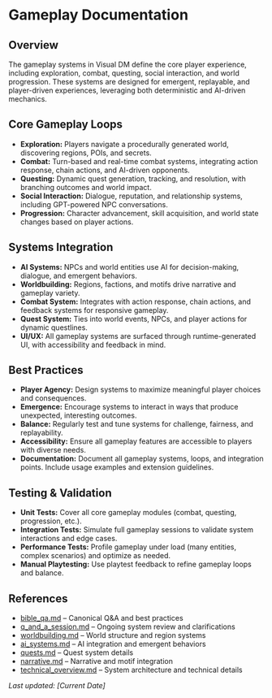 # Gameplay Documentation

## Overview
The gameplay systems in Visual DM define the core player experience, including exploration, combat, questing, social interaction, and world progression. These systems are designed for emergent, replayable, and player-driven experiences, leveraging both deterministic and AI-driven mechanics.

## Core Gameplay Loops
- **Exploration:** Players navigate a procedurally generated world, discovering regions, POIs, and secrets.
- **Combat:** Turn-based and real-time combat systems, integrating action response, chain actions, and AI-driven opponents.
- **Questing:** Dynamic quest generation, tracking, and resolution, with branching outcomes and world impact.
- **Social Interaction:** Dialogue, reputation, and relationship systems, including GPT-powered NPC conversations.
- **Progression:** Character advancement, skill acquisition, and world state changes based on player actions.

## Systems Integration
- **AI Systems:** NPCs and world entities use AI for decision-making, dialogue, and emergent behaviors.
- **Worldbuilding:** Regions, factions, and motifs drive narrative and gameplay variety.
- **Combat System:** Integrates with action response, chain actions, and feedback systems for responsive gameplay.
- **Quest System:** Ties into world events, NPCs, and player actions for dynamic questlines.
- **UI/UX:** All gameplay systems are surfaced through runtime-generated UI, with accessibility and feedback in mind.

## Best Practices
- **Player Agency:** Design systems to maximize meaningful player choices and consequences.
- **Emergence:** Encourage systems to interact in ways that produce unexpected, interesting outcomes.
- **Balance:** Regularly test and tune systems for challenge, fairness, and replayability.
- **Accessibility:** Ensure all gameplay features are accessible to players with diverse needs.
- **Documentation:** Document all gameplay systems, loops, and integration points. Include usage examples and extension guidelines.

## Testing & Validation
- **Unit Tests:** Cover all core gameplay modules (combat, questing, progression, etc.).
- **Integration Tests:** Simulate full gameplay sessions to validate system interactions and edge cases.
- **Performance Tests:** Profile gameplay under load (many entities, complex scenarios) and optimize as needed.
- **Manual Playtesting:** Use playtest feedback to refine gameplay loops and balance.

## References
- [bible_qa.md](bible_qa.md) – Canonical Q&A and best practices
- [q_and_a_session.md](q_and_a_session.md) – Ongoing system review and clarifications
- [worldbuilding.md](worldbuilding.md) – World structure and region systems
- [ai_systems.md](ai_systems.md) – AI integration and emergent behaviors
- [quests.md](quests.md) – Quest system details
- [narrative.md](narrative.md) – Narrative and motif integration
- [technical_overview.md](technical_overview.md) – System architecture and technical details

_Last updated: [Current Date]_ 
